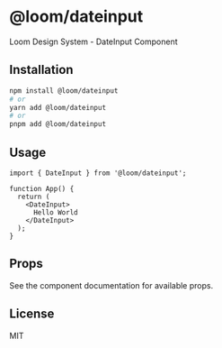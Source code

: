 # @loom/dateinput

Loom Design System - DateInput Component

## Installation

```bash
npm install @loom/dateinput
# or
yarn add @loom/dateinput
# or
pnpm add @loom/dateinput
```

## Usage

```tsx
import { DateInput } from '@loom/dateinput';

function App() {
  return (
    <DateInput>
      Hello World
    </DateInput>
  );
}
```

## Props

See the component documentation for available props.

## License

MIT
